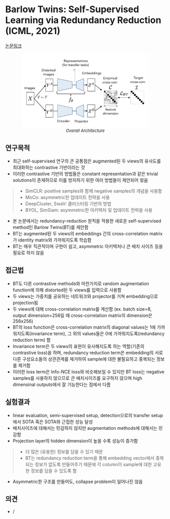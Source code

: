 # Barlow Twins: Self-Supervised Learning via Redundancy Reduction (ICML, 2021)

[논문링크](http://proceedings.mlr.press/v139/zbontar21a.html)

<p align="center">
    <img width="400" alt='fig1' src="./img/05_15_01.png?raw=true"></br>
    <em><font size=2>Overall Architecture</font></em>
</p>

## 연구목적
- 최근 self-supervised 연구의 큰 공통점은 augmented된 두 views의 유사도를 최대화하는 contrastive 기반이라는 것
- 이러한 contrastive 기반의 방법들은 constant representation과 같은 trivial solutions이 존재하므로 이를 방지하기 위한 여러 방법들이 제안되어 왔음
> - SimCLR: positive samples와 함께 negative samples의 개념을 사용함
> - MoCo: asymmetric한 업데이트 전략을 사용
> - DeepCluster, SwaV: 클러스터링 기반의 방법
> - BYOL, SimSiam: asymmetric한 아키텍처 및 업데이트 전략을 사용
- 본 논문에서는 redundancy-reduction 원칙을 적용한 새로운 self-supervised method인 Barlow Twins(BT)를 제안함
- BT는 augmented된 두 views의 embeddings 간의 cross-correlation matrix가 identity matrix와 가까워지도록 학습함
- BT는 매우 직관적이며 구현이 쉽고, asymmetric 아키텍처나 큰 배치 사이즈 등을 필요로 하지 않음 

## 접근법
- BT도 다른 contrastive methods와 마찬가지로 random augmentation function에 의해 distorted된 두 views를 입력으로 사용함
- 두 views는 가중치를 공유하는 네트워크와 projector를 거쳐 embedding으로 projection됨
- 두 views에 대해 cross-correlation matrix를 계산함 (ex. batch size=8, output dimension=256일 때 cross-correlation matrix의 dimension은 256x256)
- BT의 loss function은 cross-correlation matrix의 diagonal values는 1에 가까워지도록(invariance term), 그 외의 values들은 0에 가까워지도록(redundancy reduction term) 함
- Invariance term은 두 views의 표현이 유사해지도록 하는 역할(기존의 contrastive loss)을 하며, redundancy reduction term은 embedding의 서로 다른 구성요소들의 상관관계를 제거하여 sample에 대한 불필요하고 중복되는 정보를 제거함
- 이러한 loss term은 Info-NCE loss와 비슷해보일 수 있지만 BT loss는 negative samples를 사용하지 않으므로 큰 배치사이즈를 요구하지 않으며 high dimensinal outputs에서 잘 기능한다는 점에서 다름

## 실험결과
- linear evaluation, semi-supervised setup, detection으로의 transfer setup에서 SOTA 혹은 SOTA와 근접한 성능 달성
- 배치사이즈에 대해서는 민감하지 않지만 augmentation methods에 대해서는 민감함
- Projection layer의 hidden dimension이 높을 수록 성능이 증가함
> - 더 많은 (유용한) 정보를 담을 수 있기 때문
> - BT는 redundancy reduction term을 통해 embedding vector에서 중복되는 정보가 없도록 만들어주기 때문에 각 column이 sample에 대한 고유한 정보를 담을 수 있도록 함
- Asymmetric한 구조를 만들어도, collapse problem이 일어나진 않음

## 의견
- /